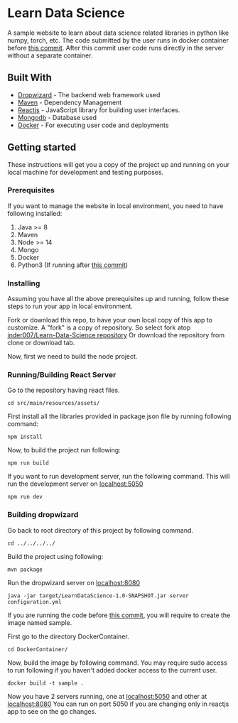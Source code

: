 # Learn Data Science

A sample website to learn about data science related libraries in python like numpy, torch, etc.
The code submitted by the user runs in docker container before [this commit](https://github.com/inder007/Learn-Data-Science/commit/4ef7947d72e33db3267af67954a8f12fc60a7206).
After this commit user code runs directly in the server without a separate container.  

## Built With

* [Dropwizard](http://www.dropwizard.io/1.0.2/docs/) - The backend web framework used
* [Maven](https://maven.apache.org/) - Dependency Management
* [Reactjs](https://reactjs.org/) - JavaScript library for building user interfaces.
* [Mongodb](https://docs.mongodb.com/) - Database used
* [Docker](https://docs.docker.com/) - For executing user code and deployments

## Getting started
These instructions will get you a copy of the project up and running on your local machine for development and testing purposes.

### Prerequisites
If you want to manage the website in local environment, you need to have following installed:

1. Java >= 8
2. Maven 
3. Node >= 14 
4. Mongo
5. Docker
6. Python3 (If running after [this commit](https://github.com/inder007/Learn-Data-Science/commit/4ef7947d72e33db3267af67954a8f12fc60a7206))

### Installing

Assuming you have all the above prerequisites up and running, follow these steps to run your app in local environment.


Fork or download this repo, to have your own local copy of this app to customize.
A "fork" is a copy of repository. So select fork atop [inder007/Learn-Data-Science repository](https://github.com/inder007/Learn-Data-Science/tree/master)
Or download the repository from clone or download tab.

Now, first we need to build the node project.

### Running/Building React Server

Go to the repository having react files.

```
cd src/main/resources/assets/
```

First install all the libraries provided in package.json file by running following command:

```
npm install
```

Now, to build the project run following:

```
npm run build
```

If you want to run development server, run the following command. 
This will run the development server on [localhost:5050](localhost:5050)
```
npm run dev
```

### Building dropwizard

Go back to root directory of this project by following command.

```
cd ../../../../
```

Build the project using following:
```
mvn package
```

Run the dropwizard server on [localhost:8080](localhost:8080)
```
java -jar target/LearnDataScience-1.0-SNAPSHOT.jar server configuration.yml
```

If you are running the code before [this commit](https://github.com/inder007/Learn-Data-Science/commit/4ef7947d72e33db3267af67954a8f12fc60a7206), 
you will require to create the image named sample. 

First go to the directory DockerContainer.
```
cd DockerContainer/
```

Now, build the image by following command. You may require sudo access to run following if you haven't added docker access to the current user.
```
docker build -t sample .
```

Now you have 2 servers running, one at [localhost:5050](http://localhost:5050) and other at [localhost:8080](localhost:8080)
You can run on port 5050 if you are changing only in reactjs app to see on the go changes.
